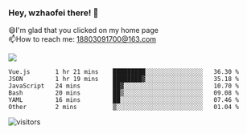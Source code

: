 ### Hey, wzhaofei there! 👋

😄I'm glad that you clicked on my home page<br>
📫How to reach me: 18803091700@163.com<br>

![](https://github-readme-stats.vercel.app/api?username=wzhaofei&show_icons=true)

<!--START_SECTION:waka-->

```text
Vue.js       1 hr 21 mins    █████████░░░░░░░░░░░░░░░░   36.30 %
JSON         1 hr 19 mins    ████████▓░░░░░░░░░░░░░░░░   35.18 %
JavaScript   24 mins         ██▓░░░░░░░░░░░░░░░░░░░░░░   10.70 %
Bash         20 mins         ██▒░░░░░░░░░░░░░░░░░░░░░░   09.08 %
YAML         16 mins         ██░░░░░░░░░░░░░░░░░░░░░░░   07.46 %
Other        2 mins          ▒░░░░░░░░░░░░░░░░░░░░░░░░   01.04 %
```

<!--END_SECTION:waka-->

![visitors](https://visitor-badge.glitch.me/badge?page_id=wzhaofei)


<!--
**wzhaofei/wzhaofei** is a ✨ _special_ ✨ repository because its `README.md` (this file) appears on your GitHub profile.

[<img align="right" width="50%" src="https://github-readme-stats.vercel.app/api?username=wzhaofei&show_icons=true">](https://metrics.lecoq.io/wzhaofei#gh-light-mode-only)

Here are some ideas to get you started:

- 🔭 I’m currently working on ...
- 🌱 I’m currently learning ...
- 👯 I’m looking to collaborate on ...
- 🤔 I’m looking for help with ...
- 💬 Ask me about ...
- 📫 How to reach me: ...
- 😄 Pronouns: ...
- ⚡ Fun fact: ...
-->
